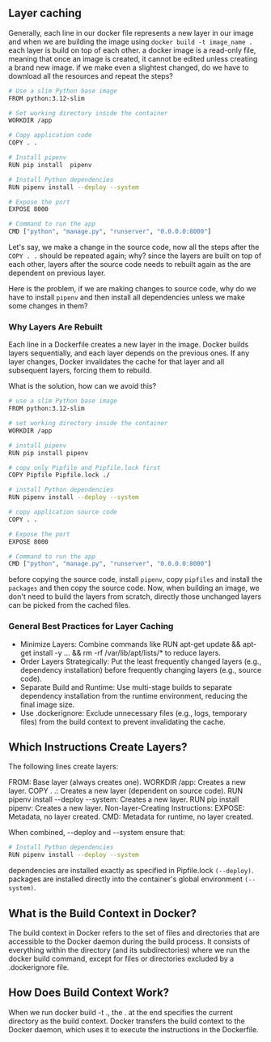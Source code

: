 ## Layer caching

Generally, each line in our docker file represents a new layer in our image and when we are building the image using `docker build -t image_name .` each layer is build on top of each other.
a docker image is a read-only file, meaning that once an image is created, it cannot be edited unless creating a brand new image. if we make even a slightest changed, do we have to download all the resources and repeat the steps?

```sh
# Use a slim Python base image
FROM python:3.12-slim

# Set working directory inside the container
WORKDIR /app

# Copy application code
COPY . .

# Install pipenv
RUN pip install  pipenv

# Install Python dependencies
RUN pipenv install --deploy --system

# Expose the port
EXPOSE 8000

# Command to run the app
CMD ["python", "manage.py", "runserver", "0.0.0.0:8000"]
```

Let's say, we make a change in the source code, now all the steps after the `COPY . .` should be repeated again; why? since the layers are built on top of each other, layers after the source code needs to rebuilt again as the are dependent on previous layer.

Here is the problem, if we are making changes to source code, why do we have to install `pipenv` and then install all dependencies unless we make some changes in them?

### Why Layers Are Rebuilt

Each line in a Dockerfile creates a new layer in the image. Docker builds layers sequentially, and each layer depends on the previous ones. If any layer changes, Docker invalidates the cache for that layer and all subsequent layers, forcing them to rebuild.

What is the solution, how can we avoid this?

```sh
# use a slim Python base image
FROM python:3.12-slim

# set working directory inside the container
WORKDIR /app

# install pipenv
RUN pip install pipenv

# copy only Pipfile and Pipfile.lock first
COPY Pipfile Pipfile.lock ./

# install Python dependencies
RUN pipenv install --deploy --system

# copy application source code
COPY . .

# Expose the port
EXPOSE 8000

# Command to run the app
CMD ["python", "manage.py", "runserver", "0.0.0.0:8000"]
```

before copying the source code, install `pipenv`, copy `pipfiles` and install the `packages` and then copy the source code. Now, when building an image, we don't need to build the layers from scratch, directly those unchanged layers can be picked from the cached files.

### General Best Practices for Layer Caching

- Minimize Layers: Combine commands like RUN apt-get update && apt-get install -y ... && rm -rf /var/lib/apt/lists/\* to reduce layers.
- Order Layers Strategically: Put the least frequently changed layers (e.g., dependency installation) before frequently changing layers (e.g., source code).
- Separate Build and Runtime: Use multi-stage builds to separate dependency installation from the runtime environment, reducing the final image size.
- Use .dockerignore: Exclude unnecessary files (e.g., logs, temporary files) from the build context to prevent invalidating the cache.

## Which Instructions Create Layers?

The following lines create layers:

FROM: Base layer (always creates one).
WORKDIR /app: Creates a new layer.
COPY . .: Creates a new layer (dependent on source code).
RUN pipenv install --deploy --system: Creates a new layer.
RUN pip install pipenv: Creates a new layer.
Non-layer-Creating Instructions:
EXPOSE: Metadata, no layer created.
CMD: Metadata for runtime, no layer created.

When combined, --deploy and --system ensure that:

```sh
# Install Python dependencies
RUN pipenv install --deploy --system
```

dependencies are installed exactly as specified in Pipfile.lock `(--deploy)`.
packages are installed directly into the container's global environment `(--system)`.

## What is the Build Context in Docker?

The build context in Docker refers to the set of files and directories that are accessible to the Docker daemon during the build process. It consists of everything within the directory (and its subdirectories) where we run the docker build command, except for files or directories excluded by a .dockerignore file.

## How Does Build Context Work?

When we run docker build -t <image-name> ., the . at the end specifies the current directory as the build context. Docker transfers the build context to the Docker daemon, which uses it to execute the instructions in the Dockerfile.
